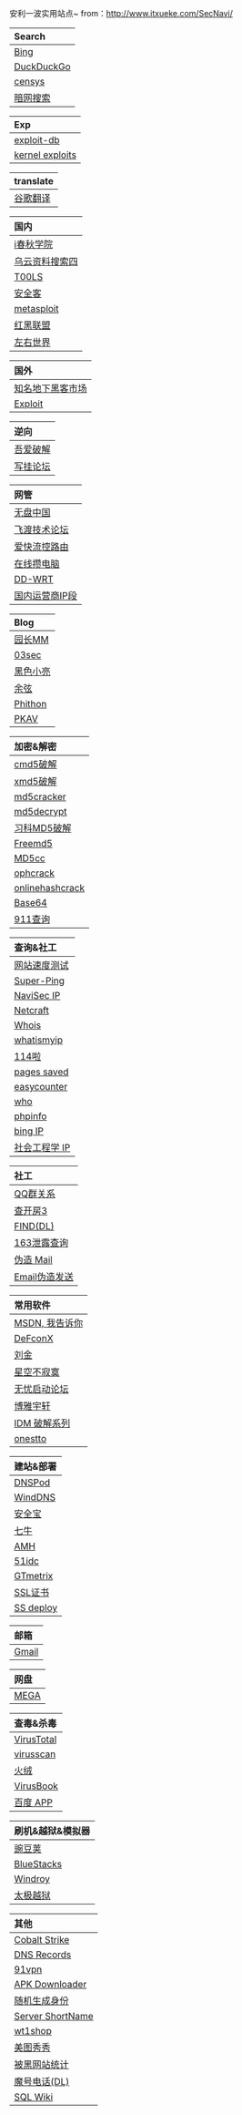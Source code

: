 安利一波实用站点~
from：http://www.itxueke.com/SecNavi/

|             Search            |
| :---------------------------- |
| [Bing](https://www.bing.com/) | [360搜索](https://www.so.com/) | [SoSo](http://www.soso.cn/) | [SouGou](https://www.sogou.com/) | [Yahoo](https://sg.search.yahoo.com/) |
| [DuckDuckGo](https://duckduckgo.com/) | [naver](http://www.naver.com/) | [网盘搜索](http://www.yiso.me/) | [网盘云搜](http://www.daysou.com/) | [Sec-News](http://wiki.ioin.in/) |
| [censys](https://censys.io/) | [Shodan](https://www.shodan.io/) | [DnsDB](https://dnsdb.io/zh-cn/) | [ZoomEye](https://www.zoomeye.org/) | [OsHaDan](https://www.oshadan.com/) |
| [暗网搜索](http://onion.city/) | [黑市搜索](https://grams7enufi7jmdl.onion.to/) |

|               Exp             |
| :---------------------------- |
| [exploit-db](https://www.exploit-db.com/) | [Exploit Google](http://exploitsearch.com/) | [Exploit Search](http://www.exploitsearch.net/) | [国内Exp](http://exp.pw/) | [国内Exp2](http://expku.com/) |
| [kernel exploits](https://www.kernel-exploits.com/) | [非安全 Exploit](http://www.sitedirsec.com/) | [岁月 Exploit](http://exp.syue.com/) | [0day5](http://0day5.com/) | [穷奇漏洞库](http://vul.1aq.com/index.php/index/index/p/1.html) |

|               translate             |
| :---------------------------------- |
| [谷歌翻译](https://translate.google.com/) | [百度翻译](http://fanyi.baidu.com/#auto/zh/) | [有道翻译](http://fanyi.youdao.com/) | [英语发音](http://www.entts.com/) |

|                  国内               |
| :---------------------------------- |
| [i春秋学院](http://www.ichunqiu.com/) | [i春秋论坛](http://bbs.ichunqiu.com/) | [乌云资料搜索](http://wooyun.xbclub.org/) | [乌云资料搜索二](http://wooyun.jozxing.cc/) | [乌云资料搜索三](http://wooyun.com.com.sb/) |
| [乌云资料搜索四](http://wooyun.tangscan.cn/) | [补天](http://loudong.360.cn/) | [MetaScan](http://www.metascan.cn/) | [Sebug](https://www.sebug.net/) | [BugScan](https://old.bugscan.net/) |
| [T00LS](https://www.t00ls.net/) | [90sec](https://forum.90sec.org/) | [习科](http://bbs.blackbap.org/) | [习科联创](http://www.isilic.org/) | [Freebuf](http://www.freebuf.com/) |
| [安全客](http://bobao.360.cn/learning/index) | [91Ri](https://www.91ri.org/) | [安全脉搏](http://www.secpulse.com/) | [安全盒子](http://www.secbox.cn/) | [安全工具箱](https://www.92aq.com/) |
| [metasploit](http://www.metasploit.cn/) | [邪恶八进制](http://forum.eviloctal.com/) | [暗组论坛](http://forum.cnsec.org/) | [熊族部落](http://www.mybr.org/) | [黑吧](http://www.myhack58.com/) |
| [红黑联盟](http://www.2cto.com/) | [岁月联盟](http://www.syue.com/) | [南域剑盟](http://www.98exe.net/) | [中国红客](http://bbs.cnhonker.com/) | [08sec红客](http://www.ihonker.org/) |
| [左右世界](http://www.zoyzo.cn/) |

|                  国外               |
| :---------------------------------- |
| [知名地下黑客市场](http://cn.0day.today/) | [SecurityFocus](http://www.securityfocus.com/) | [RDot](https://rdot.org/forum/showthread.php?t=696&page=99) | [EXETOOLS](http://forum.exetools.com/) | [cardingmafia](http://cardingmafia.ws/f31/) |
| [Exploit](https://forum.exploit.in/) |

|                  逆向               |
| :---------------------------------- |
| [吾爱破解](http://www.52pojie.cn/) | [学破解论坛](http://www.xuepojie.com/) | [看雪学院](http://www.pediy.com/) | [飘云阁](http://bbs.chinapyg.com/) | [卡饭论坛](http://bbs.kafan.cn/) |
| [写挂论坛](http://www.xiegua.com/) | [赏金论坛](http://www.sgoldcn.com/) | [4ST](http://www.jmpoep.com/) | [VC驿站](http://www.cctry.com/) |

|                  网管               |
| :---------------------------------- |
| [无盘中国](http://bbs.pxecn.com/) | [IT天空](http://bbs.itiankong.com/) | [V2EX](http://www.v2ex.com/) | [Chiphell](http://www.chiphell.com/) | [无忧启动论坛](http://bbs.wuyou.net/) |
| [飞渡技术论坛](http://www.76611.com/) | [天下网盟](http://bbs.txwm.com/) | [深圳网吧联盟](http://bbs.szwblm.com/) | [网管联盟](http://www.wglm.net/) | [源速网络](http://bbs.23cy.net/) |
| [爱快流控路由](http://www.ikuai8.com/) | [网吧无盘系统](http://www.ndeer.com/) | [死性不改](http://www.clxp.net.cn/) | [CPU天梯图](http://diy.pconline.com.cn/cpu/study_cpu/1211/3081901.html) | [显卡天梯图](http://diy.pconline.com.cn/cpu/study_cpu/1211/3081901_2.html) |
| [在线攒电脑](http://zj.zol.com.cn/) | [Speedtest](http://www.speedtest.net/) | [电信测速平台](http://10000.gd.cn/testIndex01.php) | [宽带绿通](http://gd.189.cn/service/pay/adPay.action) | [Merlin 梅林固件](http://koolshare.cn/portal.php?mod=list&catid=17) |
| [DD-WRT](http://www.dd-wrt.com/site/support/router-database) | [OpenWrt](http://www.openwrt.org.cn/) | [Tomato](http://www.dualwan.cn/) | [恩山无线论坛](http://www.right.com.cn/forum/forum.php) | [无线安全论坛](http://forum.anywlan.com/) |
| [国内运营商IP段](http://ipcn.chacuo.net/) | [Xlight FTP 服务器](http://www.xlightftpd.com/cn/) | [Wireshark](https://www.wireshark.org/download.html) | [Fiddler](https://www.telerik.com/download/fiddler) |

|                  Blog               |
| :---------------------------------- |
| [园长MM](http://javaweb.org/) | [K8拉登](http://qqhack8.blog.163.com/) | [情](http://www.hackqing.com/) | [独自等待](http://www.waitalone.cn/) | [shack2](http://www.shack2.org/) |
| [03sec](http://www.03sec.com/) | [WebShell](http://www.webshell.cc/) | [金刀客](http://www.daokers.com/) | [小马](http://www.i0day.com/) | [混世魔王](http://26836659.blogcn.com/) |
| [黑色小亮](http://www.blackxl.org/) | [飞飞](http://www.dddos.com/) | [鬼仔](http://huaidan.org/) | [金刀客博客](http://www.daokers.com/) | [Kav](http://www.kavsec.com/) |
| [余弦](http://evilcos.me/?p=336) | [蜗牛](http://www.code521.com/) | [Linux520](http://blog.linux520.com/?page_id=20) | [L.N blog](http://k1p4ss.sinaapp.com/) | [keio](http://blog.sina.com.cn/keio243342080) |
| [Phithon](https://www.leavesongs.com/) | [Agile](http://www.cnblogs.com/killbit/) | [Sunshie](https://phpinfo.me/) | [xl7dev](http://blog.safebuff.com/) | [体验盒子](http://www.uedbox.com/) |
| [PKAV](http://pkav.net/) | [Sound](http://crack4r.cc/) | [redBu11](http://www.sec-redclub.com/) |

|               加密&解密             |
| :---------------------------------- |
| [cmd5破解](http://www.cmd5.com/) | [搜Md5](http://www.somd5.com/) | [pdtools](http://www.pdtools.net/tools/md5.jsp) | [CnHackMD5](http://www.cnhack.top/tools/md5.php) | [itxueke](http://md5.itxueke.com/) |
| [xmd5破解](http://www.xmd5.org/) | [MD5org](http://www.md5.org.cn/) | [md5decryption](http://md5decryption.com/) | [查MD5](http://www.chamd5.org/) | [spriteking MD5](http://www.spriteking.com/cmd5/) |
| [md5cracker](http://md5cracker.org/) | [md5decrypter2](http://www.md5decrypter.com/) | [md5addr](http://md5.my-addr.com/md5_decrypt-md5_cracker_online/md5_decoder_tool.php) | [netmd5crack](http://www.netmd5crack.com/cracker/) | [gromweb](http://md5.gromweb.com/) |
| [md5decrypt](http://www.md5decrypt.org/) | [md5online](http://md5online.org/) | [hashkiller](https://hashkiller.co.uk/) | [hash killer2](http://hash-killer.com/) | [crackstation](https://crackstation.net/) |
| [习科MD5破解](http://cracker.blackbap.org/) | [MD5 hash](http://md5.darkbyte.ru/) | [MD5 Database](http://md5db.net/decrypt) | [pmd5](http://pmd5.com/) | [T00LS MD5](https://www.t00ls.net/md5_decode.html) |
| [Freemd5](http://tw.freemd5.com/) | [岁月MD5](http://md5.syue.com/) | [sssie](http://md5.sssie.com/) | [SSSMD5](http://www.ssmd5.com/) | [MD5com](http://www.md5.com.cn/) |
| [MD5cc](http://www.md5.cc/) | [Hash Toolkit](http://hashtoolkit.com/) | [伏宸-HASH破解](http://md5.future-sec.com/) | [MD5 QUEUE](http://www.md5this.com/list.php?page=85762&key=1&author=ToXiC&country=Cyprus&city=Nicosia) | [zend解密](http://www.showmycode.com/) |
| [ophcrack](http://freerainbowtables.mirror.garr.it/mirrors/freerainbowtables/) | [hashchecker](http://hashchecker.de/find.html) | [Ophcrack](http://www.objectif-securite.ch/ophcrack.php) | [CrackPot](http://cracker.offensive-security.com/index.php) | [oclHashcat](https://hashcat.net/hashcat/) |
| [onlinehashcrack](http://www.onlinehashcrack.com/) | [WPA/WPA2 pcap转换](https://hashcat.net/cap2hccap/) | [tools88 在线工具](http://tools88.com/) | [tool 在线工具](http://tool.lu/) | [aTool 在线工具](http://www.atool.org/) |
| [Base64](http://base64.xpcha.com/) | [16进制转换](http://www.bejson.com/convert/ox2str/) | [黑刀部落在线工具](http://heidao.com.cn/onlinetool/) | [在线随机密码生成](http://tool.likai.cc/RandomPassword) | [诗词密码生成器](http://saas.janusec.com/password/generator) |
| [911查询](http://www.911cha.com/) | [在线字符串](http://www.5ixuexiwang.com/str/) | [gzinflate解密](http://tmd.me/onlinetool/duoceng.php) | [gzinflate解密2](http://neeao.com/tools/decode/index_eval.php) |

|               查询&社工             |
| :---------------------------------- |
| [网站速度测试](http://www.17ce.com/) | [whatsmydns](https://www.whatsmydns.net/) | [Ping](http://ping.pe/) | [奇云测](http://ce.cloud.360.cn/) | [DNSPod 诊断](https://support.dnspod.cn/Tools/tools/) |
| [Super-Ping](http://www.super-ping.com/) | [just ping](https://asm.ca.com/zh_cn/ping.php) | [超级查询基地](http://www.lbase.net/) | [站长工具](http://tool.chinaz.com/) | [爱站](http://dns.aizhan.com/) |
| [NaviSec IP](http://ip.navisec.it/) | [114best](http://www.114best.com/ip/) | [ip866](http://www.ip866.com/Reverse.aspx) | [MyIP](http://www.myip.cn/) | [DomainTools](https://whois.domaintools.com/baidu.com) |
| [Netcraft](http://toolbar.netcraft.com/site_report?url=baidu.com) | [passivetotal](https://www.passivetotal.org/) | [DomainTools Lookup](http://reverseip.domaintools.com/) | [DomainTools history](http://research.domaintools.com/research/hosting-history/) | [YouGetSignal](http://www.yougetsignal.com/tools/web-sites-on-web-server/) |
| [Whois](http://www.whois.net/) | [Robtex](https://www.robtex.com/) | [CloudFlare](http://www.crimeflare.com/cfssl.html) | [Sitedossier](http://www.sitedossier.com/) | [Whatsmyip](http://www.whatsmyip.org/) |
| [whatismyip](https://www.whatismyip.com/ip-whois-lookup/) | [WebHosting](http://webhosting.info/whois/) | [MyIPNeighbors](http://www.my-ip-neighbors.com/) | [hosterstats](http://www.hosterstats.com/historicaldns.php?domain=) | [tcpiputils](http://www.tcpiputils.com/) |
| [114啦](http://tool.114la.com/sameip/) | [查询啦](http://ip.chaxun.la/baidu.com) | [站长帮手](http://i.links.cn/sameip.asp) | [笨米Whois历史](http://www.benmi.com/whoishistory/) | [域名信息查询](http://www.fwol.cn/domain/?d=baidu.com) |
| [pages saved](https://archive.org/web/) | [二级域名查询](http://i.links.cn/subdomain/) | [BGP Toolkit](http://bgp.he.net/) | [ViewDNS](http://viewdns.info/iphistory/) | [whois](http://nicolasbouliane.com/utils/whois/?url=http://baidu.com) |
| [easycounter](http://server.easycounter.com/baidu.com) | [DNSDigger](http://www.dnsdigger.com/) | [dnshistory](https://dnshistory.org/) | [DNSDB](http://www.dnsdigger.com/) | [whoisrequest](http://whoisrequest.com/history/) |
| [who](https://who.is/) | [域传送漏洞](http://www.99sec.org/img/Nslookup.png) | [跨域策略](http://t.qq.com/crossdomain.xml) | [crt](https://crt.sh/?q=) | [备案查询](http://www.beianbeian.com/) |
| [phpinfo](https://phpinfo.me/bing.php) | [70sec C段](http://c.70sec.com/) | [神刀 C段](http://www.cduan.cc/) | [子域名查询](http://test.localhost-9200.com/) | [子域名fuzz](https://phpinfo.me/domain/) |
| [bing IP](https://www.bing.com/search?q=ip%3A180.76.3.151) | [360 IP](http://webscan.360.cn/index/checkwebsite/?url=) | [GeoLite数据库](http://dev.maxmind.com/zh-hans/geoip/legacy/geolite/) | [Hao7188 IP](http://www.hao7188.com/) | [罂粟 IP](http://ip.fbisb.com/) |
| [社会工程学 IP](http://www.shgcx.org/ipquery/) | [ipip](http://www.ipip.net/) |

|                  社工               |
| :---------------------------------- |
| [QQ群关系](https://qqgroup.insight-labs.org/) | [QQ群关系2](http://free_K38I1:AVXIK6GA@qun.col.pw/) | [查企业](http://company.col.pw/) | [查开房](http://site1.sfz.col.pw/) | [查开房2](http://www.kfcx580.com/) |
| [查开房3](http://www.ckaifang.com/) | [查小米](http://mi.ckaifang.com/) | [moonsec](http://so.moonsec.com/) | [冰凌](http://sgk.iceinternet.cn/) | [shunmay](http://www.shunmay.cn/) |
| [FIND(DL)](https://findmima:findmima@www.findmima.com/) | [无码FIND(DL)](https://findmima:Veryok!!!@boy.findmima.com/) | [70SEC社工库](http://s.70sec.com/) | [QQ/DNF黑信封查询](http://dnf.mima.re/) | [网易52G查询](https://163password.download/) |
| [163泄露查询](http://163.donothackme.club/) | [嗅密码](http://www.xiumima.com/) | [CNRV](http://www.ec-miner.com/) | [REG007](http://www.reg007.com/) | [0xreg](http://www.0xreg.com/) |
| [伪造 Mail](https://emkei.cz/) | [匿名 Mail](http://tool.chacuo.net/mailsend) | [YOP Mail](http://www.yopmail.com/zh/) | [Melt Mail](https://meltmail.com/) | [邮件真实性检查](http://tool.chacuo.net/mailverify) |
| [Email伪造发送](http://tool.chacuo.net/mailanonymous) | [zishuo](http://ip.zishuo.net/) | [RTBAsia](https://ip.rtbasia.com/) | [RTBAsia](https://ip.rtbasia.com/) |

|                  常用软件               |
| :-------------------------------------- |
| [MSDN, 我告诉你](http://msdn.itellyou.cn/) | [zd423](http://www.zdfans.com/) | [小俊](http://xiaojun911.com/) | [睿派克](http://www.repaik.com/) | [远景论坛](http://bbs.pcbeta.com/) |
| [DeFconX](http://dfox.it/DeFconX/) | [Black Hawk](http://www.lrshare.com/) | [流风清音](http://haojian138.blog.163.com/) | [th_sjy](http://blog.163.com/th_sjy) | [Yanu](http://www.ccav1.com/) |
| [刘金](http://liujin-168.blog.163.com/) | [大眼仔旭](http://www.dayanzai.me/) | [烈火](http://hrtsea.com/) | [Aero止步](http://aerozb.blog.163.com/) | [无约而来](http://zxkh19501.blog.163.com/) |
| [星空不寂寞](http://xinanzhenfu.blog.163.com/) | [Tclserver](http://hi.baidu.com/tclsevers) | [蓝色动力](http://bluepw2011.blog.163.com/) | [华彩软件站](http://www.huacolor.com/) | [汉化新世纪](http://www.hanzify.org/) |
| [无忧启动论坛](http://bbs.wuyou.com/) | [SSE电脑工作室](http://kingofclever.blog.163.com/) | [天天资源网](http://www.ttrar.com/) | [轻狂志](http://www.flighty.cn/) | [杏雨梨云](http://hi.baidu.com/sinoxer) |
| [博雅宇轩](http://www.lewensky.cn/) | [网管那些事儿](http://6-6.cn/) | [Musk100](http://www.musk100.cn/) | [耍下](http://www.shuax.com/) | [TheLostMind](http://hi.baidu.com/lostmind) |
| [IDM 破解系列](http://mailsonice.ys168.com/) | [PortableAppZ](http://portableappz.blogspot.com/) | [VMware 精简](http://bbs.kafan.cn/thread-1849342-1-1.html) | [Portable-VirtualBox](http://www.vbox.me/) | [知彼而知己](http://www.heu8.com/) 
| [onestto](http://www.ctfile.com/u/701298/12751278) | [NtrQQ](http://bbs.ntrqq.net/) | [QQ版本号](http://ihanger.lofter.com/post/2aa4aa_1592fea) | [KMSpico](http://forums.mydigitallife.info/forums/51-KMS-tools) |

|               建站&部署             |
| :---------------------------------- |
| [DNSPod](https://www.dnspod.cn/) | [注册网](https://my.zhuce.com/) | [CloudXNS](https://www.cloudxns.net/) | [CloudFlare](https://www.cloudflare.com/) | [NoIP](http://www.noip.com/) |
| [WindDNS](http://www.winddns.cn/users/login.aspx) | [花生壳](http://www.oray.com/) | [Freenom](http://www.freenom.com/) | [dns盾](https://dnsdun.com/) | [incapsula](https://www.incapsula.com/) |
| [安全宝](http://www.anquanbao.com/) | [360网站卫士](http://wangzhan.360.cn/) | [He](https://dns.he.net/) | [BootCDN](http://www.bootcdn.cn/) | [jsDelivr](http://www.jsdelivr.com/) |
| [七牛](http://www.qiniu.com/) | [又拍云](https://www.upyun.com/) | [LNMP](http://lnmp.org/) | [OneinStack](https://oneinstack.com/) | [WDlinux](http://www.wdlinux.cn/) |
| [AMH](http://amh.sh/) | [linode](https://www.linode.com/) | [SAE](http://sae.sina.com.cn/) | [阿里云](http://www.aliyun.com/) | [OpenShift](https://www.openshift.com/) |
| [51idc](http://www.51idc.com/) | [18vps](http://www.18vps.com/) | [VPS大师](http://www.vpssir.com/) | [shadowsocks](https://portal.shadowsocks.com/) | [Applications](https://appengine.google.com/) |
| [GTmetrix](http://gtmetrix.com/) | [WebKaKa](http://pagespeed.webkaka.com/) | [Clicki](http://www.clicki.cn/) | [极验验证码](http://www.geetest.com/) | [点触验证码](http://www.touclick.com/) |
| [SSL证书](https://buy.wosign.com/free/) | [Free SSL](https://letsencrypt.org/) | [Free SSL2](https://www.sslforfree.com/) | [删除谷歌快照](https://www.google.com/webmasters/tools/removals?hl=zh-cn) | [.htaccess](http://www.htaccesseditor.com/sc.shtml) |
| [SS deploy](https://teddysun.com/342.html) | [SSR](https://shadowsocks.be/9.html) | [G HOSTS](http://kooker.jp/) |

|                 邮箱                |
| :---------------------------------- |
| [Gmail](https://mail.google.com/) | [QQ Wap Mail](http://w.mail.qq.com/) | [网易企业邮](http://ym.163.com/) | [QQ企业邮](http://exmail.qq.com/login) | [金山企业邮](https://mail.kmail.com/) |

|                 网盘                |
| :---------------------------------- |
| [MEGA](https://mega.nz/) | [UsersCloud](https://userscloud.com/) | [Pcloud](https://www.pcloud.com/zh/) | [Mediafire](https://www.mediafire.com/) | [zippyshare](http://www.zippyshare.com/) |

|              查毒&杀毒              |
| :---------------------------------- |
| [VirusTotal](https://www.virustotal.com/zh-cn/) | [Malwr](https://malwr.com/) | [B超](https://www.b-chao.com/) | [火眼](https://fireeye.ijinshan.com/) | [VirSCAN](http://www.virscan.org/) |
| [virusscan](http://virusscan.jotti.org/en) | [razorscanner](http://razorscanner.com/) | [Anubis](http://anubis.iseclab.org/) | [Threat Expert](http://www.threatexpert.com/submit.aspx) | [Comodo Analysis](http://camas.comodo.com/) |
| [火绒](http://www.huorong.cn/) | [哈勃](https://habo.qq.com/) | [Cymon](https://cymon.io/) | [urlquery](http://urlquery.net/) | [Threatcrowd](https://www.threatcrowd.org/) |
| [VirusBook](https://x.threatbook.cn/) | [Alice](https://alice.sec-un.com/) | [Alienvault](https://otx.alienvault.com/) | [IBM X-Force](http://www-03.ibm.com/software/products/zh/xforce-exchange) | [梆梆 APP](https://passport.bangcle.com/users/userlogin) |
| [百度 APP](http://mtc.baidu.com/) | [阿里云 APP](http://jaq.alibaba.com/login/login.htm) | [360 APP](http://appscan.360.cn/) | [TX APP](http://service.security.tencent.com/kingkong) | [Hitest安全测试](http://sts.aliyun.com/?source=aliyun) |

|           刷机&越狱&模拟器          |
| :---------------------------------- |
| [豌豆荚](http://www.wandoujia.com/) | [甜椒刷机助手](http://www.onekeyrom.com/) | [刷机大师](http://www.mgyun.com/) | [完美刷机](http://www.wmshua.com/) | [刷机精灵](http://www.shuame.com/) |
| [BlueStacks](http://www.bluestacks.cn/) | [靠谱助手](http://www.kpzs.com/) | [天天模拟器](http://www.ttmnq.com/) | [逍遥模拟器](http://www.xyaz.cn/) | [蓝手指](http://www.bluestacks.net.cn/) |
| [Windroy](http://www.windroye.com/) | [APK反编译工具](http://idoog.cn/apk_hh/) | [搜苹果](http://ios.soupingguo.com/) | [盘古越狱](http://www.pangu.io/) | [PP助手](http://pro.25pp.com/) |
| [太极越狱](http://www.taig.com/) | [爱思助手](http://www.i4.cn/) |

|              其他              |
| :----------------------------- |
| [Cobalt Strike](http://www.advancedpentest.com/download) | [Burp Suite](http://releases.portswigger.net/search) | [Metasploit](http://www.rapid7.com/products/metasploit/metasploit-community-thank-you.jsp) | [STS安全测试](https://sts.aliyun.com/) | [EeSafe安全检测](http://www.eesafe.com/) |
| [DNS Records](https://scans.io/study/sonar.fdns) | [vpngate](https://findmima:www.mima.re@free.mima.re/) | [CCCAT](https://cccat.cc/user/) | [vpngate](http://www.vpngate.net/cn/) | [Cocovpn](http://www.cojs.net/) |
| [91vpn](http://www.91vpn.cn/) | [VPN Runo](https://www.runox.org/) | [EZLink](https://www.ezlink.hk/) | [免费代理ip](http://www.xicidaili.com/) | [GitHub desktop](https://desktop.github.com/) |
| [APK Downloader](https://apps.evozi.com/apk-downloader/) | [CRX Downloader](http://chrome-extension-downloader.com/) | [WhatHeaders](http://whatheaders.com/) | [IP address](https://whoer.net/) | [IP/DNS Detect](https://ipleak.net/) |
| [随机生成身份](http://www.haoweichi.com/) | [sqlmap-builder](http://kit.aptsec.net/#/kit/sqlmap-builder) | [DNS Zone Transfer](http://www.aisec.cn/lab/dns.php) | [OpenSSL（CVE-2014-0160）](http://www.aisec.cn/lab/openssl.php) | [bash任意命令](http://www.aisec.cn/lab/bash.php) |
| [Server ShortName](http://www.aisec.cn/lab/iis.php) | [MYSQL Wiki](http://www.legendsec.org/tool/The%20SQL%20Injection%20Knowledge%20Base.htm) | [Free SMS](http://receivefreesms.com/) | [pinger SMS](https://textfree.us/#/login) | [Voice](https://www.google.com/voice#inbox) |
| [wt1shop](http://wt1shop.us/) | [BIN/IIN Lookup](https://www.binlist.net/) | [BIN/IIN Lookup2](https://binlists.com/) | [globalcash](https://www.globalcash.hk/) | [Vxss](http://www.ixsec.org/) |
| [美图秀秀](http://xiuxiu.web.meitu.com/main.html) | [lol战绩查询](http://lol.duowan.com/zdl/) | [TW711](http://www.tw711.com/) | [PandaDNS](http://dns.pandadns.xyz/) | [ZeroNet](https://zeronet.io/) |
| [被黑网站统计](http://www.hac-ker.com/index.php) | [在线作图](https://www.processon.com/) | [WX6短信轰炸](http://tools.wx6.org/duanxinhongzhaji/) | [邮件轰炸](http://www.tingyun.org/zha) | [网络电话](http://www.hdxcom.com/) |
| [魔号电话(DL)](http://www.sjmohao.cc/) | [随机生成身份](http://www.haoweichi.com/) | [QQ更换手机](https://aq.qq.com/cn2/manage/mobile/confirm_number_sel?source_id=2849) | [P.A.S Shell](http://profexer.name/pas/download.php) | [Zjjv Shell](http://www.zjjv.com/) 
| [SQL Wiki](http://www.sqlinjectionwiki.com/) |